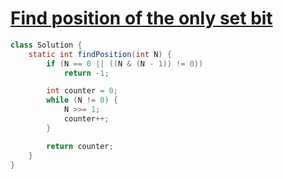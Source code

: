 # [Find position of the only set bit](https://practice.geeksforgeeks.org/problems/find-position-of-set-bit3706/1)

```java
class Solution {
    static int findPosition(int N) {
        if (N == 0 || ((N & (N - 1)) != 0))
            return -1;

        int counter = 0;
        while (N != 0) {
            N >>= 1;
            counter++;
        }

        return counter;
    }
}
```
